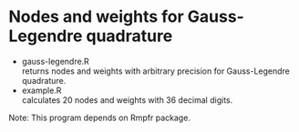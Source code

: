 # Nodes and weights for Gauss-Legendre quadrature

* gauss-legendre.R<br/>
  returns nodes and weights with arbitrary precision
  for Gauss-Legendre quadrature.
* example.R<br/>
  calculates 20 nodes and weights with 36 decimal digits.

Note: This program depends on Rmpfr package.
